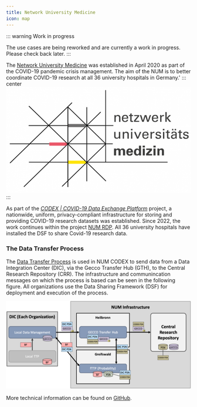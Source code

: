 ```yaml
---
title: Network University Medicine
icon: map
---
```

::: warning Work in progress

The use cases are being reworked and are currently a work in progress. Please check back later.
:::

The [Network University Medicine](https://www.netzwerk-universitaetsmedizin.de/) was established in April 2020 as part of the COVID-19 pandemic crisis management. The aim of the NUM is to better coordinate COVID-19 research at all 36 university hospitals in Germany.'
::: center
![NUM =370x220](/photos/learnmore/projects/num.png )
:::

As part of the *[CODEX | COVID-19 Data Exchange Platform](https://www.netzwerk-universitaetsmedizin.de/projekte/codex#c599)* project, a nationwide, uniform, privacy-compliant infrastructure for storing and providing COVID-19 research datasets was established. Since 2022, the work continues within the project [NUM RDP](https://www.netzwerk-universitaetsmedizin.de/projekte/num-rdp). All 36 university hospitals have installed the DSF to share Covid-19 research data.

### The Data Transfer Process
The [Data Transfer Process](https://github.com/num-codex/codex-processes-ap1) is used in NUM CODEX to send data from a Data Integration Center (DIC), via the Gecco Transfer Hub (GTH), to the Central Research Repository (CRR). The infrastructure and communincation messages on which the process is based can be seen in the following figure. All organizations use the Data Sharing Framework (DSF) for deployment and execution of the process. 

![](/photos/learnmore/projects/ap1.png)

More technical information can be found on [GitHub](https://github.com/num-codex/codex-processes-ap1/wiki/Process-Description-v1.0.0.0).
